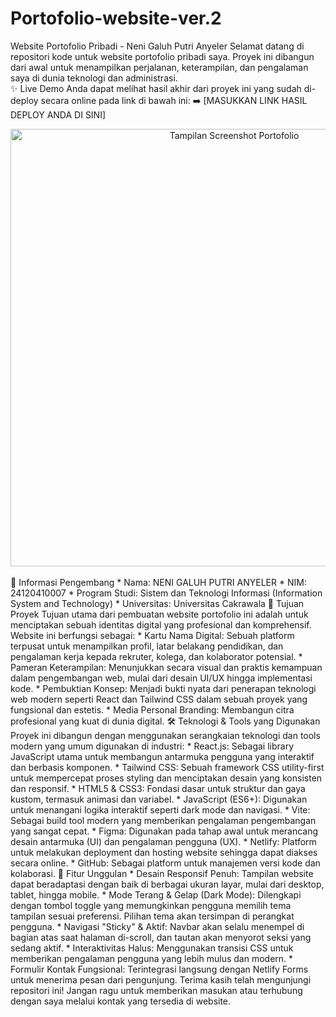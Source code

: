 # Portofolio-website-ver.2
Website Portofolio Pribadi - Neni Galuh Putri Anyeler
Selamat datang di repositori kode untuk website portofolio pribadi saya. Proyek ini dibangun dari awal untuk menampilkan perjalanan, keterampilan, dan pengalaman saya di dunia teknologi dan administrasi.
<br>
✨ Live Demo
Anda dapat melihat hasil akhir dari proyek ini yang sudah di-deploy secara online pada link di bawah ini:
➡️ [MASUKKAN LINK HASIL DEPLOY ANDA DI SINI]
<br>
<div align="center">
<img src="https://i.imgur.com/8i9YyI2.png" alt="Tampilan Screenshot Portofolio" width="700"/>
</div>
<br>
👤 Informasi Pengembang
 * Nama: NENI GALUH PUTRI ANYELER
 * NIM: 24120410007
 * Program Studi: Sistem dan Teknologi Informasi (Information System and Technology)
 * Universitas: Universitas Cakrawala
🎯 Tujuan Proyek
Tujuan utama dari pembuatan website portofolio ini adalah untuk menciptakan sebuah identitas digital yang profesional dan komprehensif. Website ini berfungsi sebagai:
 * Kartu Nama Digital: Sebuah platform terpusat untuk menampilkan profil, latar belakang pendidikan, dan pengalaman kerja kepada rekruter, kolega, dan kolaborator potensial.
 * Pameran Keterampilan: Menunjukkan secara visual dan praktis kemampuan dalam pengembangan web, mulai dari desain UI/UX hingga implementasi kode.
 * Pembuktian Konsep: Menjadi bukti nyata dari penerapan teknologi web modern seperti React dan Tailwind CSS dalam sebuah proyek yang fungsional dan estetis.
 * Media Personal Branding: Membangun citra profesional yang kuat di dunia digital.
🛠️ Teknologi & Tools yang Digunakan
Proyek ini dibangun dengan menggunakan serangkaian teknologi dan tools modern yang umum digunakan di industri:
 * React.js: Sebagai library JavaScript utama untuk membangun antarmuka pengguna yang interaktif dan berbasis komponen.
 * Tailwind CSS: Sebuah framework CSS utility-first untuk mempercepat proses styling dan menciptakan desain yang konsisten dan responsif.
 * HTML5 & CSS3: Fondasi dasar untuk struktur dan gaya kustom, termasuk animasi dan variabel.
 * JavaScript (ES6+): Digunakan untuk menangani logika interaktif seperti dark mode dan navigasi.
 * Vite: Sebagai build tool modern yang memberikan pengalaman pengembangan yang sangat cepat.
 * Figma: Digunakan pada tahap awal untuk merancang desain antarmuka (UI) dan pengalaman pengguna (UX).
 * Netlify: Platform untuk melakukan deployment dan hosting website sehingga dapat diakses secara online.
 * GitHub: Sebagai platform untuk manajemen versi kode dan kolaborasi.
🚀 Fitur Unggulan
 * Desain Responsif Penuh: Tampilan website dapat beradaptasi dengan baik di berbagai ukuran layar, mulai dari desktop, tablet, hingga mobile.
 * Mode Terang & Gelap (Dark Mode): Dilengkapi dengan tombol toggle yang memungkinkan pengguna memilih tema tampilan sesuai preferensi. Pilihan tema akan tersimpan di perangkat pengguna.
 * Navigasi "Sticky" & Aktif: Navbar akan selalu menempel di bagian atas saat halaman di-scroll, dan tautan akan menyorot seksi yang sedang aktif.
 * Interaktivitas Halus: Menggunakan transisi CSS untuk memberikan pengalaman pengguna yang lebih mulus dan modern.
 * Formulir Kontak Fungsional: Terintegrasi langsung dengan Netlify Forms untuk menerima pesan dari pengunjung.
Terima kasih telah mengunjungi repositori ini! Jangan ragu untuk memberikan masukan atau terhubung dengan saya melalui kontak yang tersedia di website.
